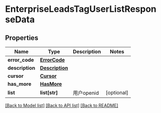 # EnterpriseLeadsTagUserListResponseData

## Properties
Name | Type | Description | Notes
------------ | ------------- | ------------- | -------------
**error_code** | [**ErrorCode**](ErrorCode.md) |  | 
**description** | [**Description**](Description.md) |  | 
**cursor** | [**Cursor**](Cursor.md) |  | 
**has_more** | [**HasMore**](HasMore.md) |  | 
**list** | **list[str]** | 用户openid | [optional] 

[[Back to Model list]](../README.md#documentation-for-models) [[Back to API list]](../README.md#documentation-for-api-endpoints) [[Back to README]](../README.md)

